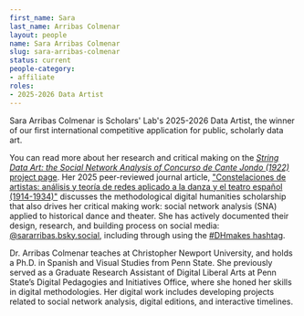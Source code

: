 ```yaml
---
first_name: Sara
last_name: Arribas Colmenar
layout: people
name: Sara Arribas Colmenar
slug: sara-arribas-colmenar
status: current
people-category:
- affiliate
roles:
- 2025-2026 Data Artist
---
```

Sara Arribas Colmenar is Scholars' Lab's 2025-2026 Data Artist, the winner of our first international competitive application for public, scholarly data art.

You can read more about her research and critical making on the [*String Data Art: the Social Network Analysis of Concurso de Cante Jondo (1922)* project page](/work/string-art-visualization-data-artist). Her 2025 peer-reviewed journal article, ["Constelaciones de artistas: análisis y teoría de redes aplicado a la danza y el teatro español (1914-1934)"](https://doi.org/10.5944/rhd.vol.10.2025.42787) discusses the methodological digital humanities scholarship that also drives her critical making work: social network analysis (SNA) applied to historical dance and theater. She has actively documented their design, research, and building process on social media: [@sararribas.bsky.social](https://bsky.app/profile/sararribas.bsky.social), including through using the [#DHmakes hashtag](https://bsky.app/search?q=from%3Asararribas.bsky.social+%23dhmakes).

Dr. Arribas Colmenar teaches at Christopher Newport University, and holds a Ph.D. in Spanish and Visual Studies from Penn State. She previously served as a Graduate Research Assistant of Digital Liberal Arts at Penn State’s Digital Pedagogies and Initiatives Office, where she honed her skills in digital methodologies. Her digital work includes developing projects related to social network analysis, digital editions, and interactive timelines.